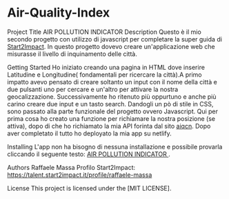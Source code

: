 # Air-Quality-Index
Project Title
AIR POLLUTION INDICATOR
Description
Questo è il mio secondo progetto con utilizzo di javascript per completare la super guida di <a href="https://www.start2impact.it/">Start2Impact</a>. In questo progetto dovevo creare un'applicazione web che misurasse il livello di inquinamento delle città.

Getting Started
Ho iniziato creando una pagina in HTML dove inserire Latitudine e Longitudine( fondamentali per ricercare la città).A primo impatto avevo pensato di creare soltanto un input con il nome della città e due pulsanti uno per cercare e un'altro per attivare la nostra geocalizzazione. Successivamente ho ritenuto più oppurtuno e anche più carino creare due input e un tasto search. Dandogli un pò di stile in CSS, sono passato alla parte funzionale del progetto ovvero Javascript. Qui per prima cosa ho creato una funzione per richiamare la nostra posizione (se attiva), dopo di che ho richiamato la mia API forinta dal sito <a href="https://aqicn.org/">aiqcn</a>. Dopo aver completato il tutto ho deployato la mia app su netlify.

Installing
L'app non ha bisogno di nessuna installazione e possibile provarla cliccando il seguente testo:
<a href="https://airpollutionindicator.netlify.app/">AIR POLLUTION INDICATOR </a>.

Authors
Raffaele Massa
Profilo Start2Impact: https://talent.start2impact.it/profile/raffaele-massa

License
This project is licensed under the [MIT LICENSE].
